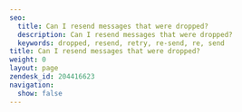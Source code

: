 ```yaml
---
seo:
  title: Can I resend messages that were dropped?
  description: Can I resend messages that were dropped?
  keywords: dropped, resend, retry, re-send, re, send
title: Can I resend messages that were dropped?
weight: 0
layout: page
zendesk_id: 204416623
navigation:
  show: false
---
```

